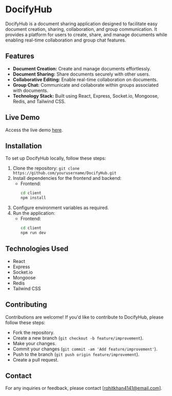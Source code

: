 # DocifyHub

DocifyHub is a document sharing application designed to facilitate easy document creation, sharing, collaboration, and group communication. It provides a platform for users to create, share, and manage documents while enabling real-time collaboration and group chat features.

## Features

- **Document Creation:** Create and manage documents effortlessly.
- **Document Sharing:** Share documents securely with other users.
- **Collaborative Editing:** Enable real-time collaboration on documents.
- **Group Chat:** Communicate and collaborate within groups associated with documents.
- **Technology Stack:** Built using React, Express, Socket.io, Mongoose, Redis, and Tailwind CSS.

## Live Demo

Access the live demo [here](https://inquisitive-pavlova-eef3c5.netlify.app).

## Installation

To set up DocifyHub locally, follow these steps:

1. Clone the repository: `git clone https://github.com/yourusername/DocifyHub.git`
2. Install dependencies for the frontend and backend:
   - Frontend:
     ```bash
     cd client
     npm install
     ```
3. Configure environment variables as required.
4. Run the application:
   - Frontend:
     ```bash
     cd client
     npm run dev
     ```

## Technologies Used

- React
- Express
- Socket.io
- Mongoose
- Redis
- Tailwind CSS

## Contributing

Contributions are welcome! If you'd like to contribute to DocifyHub, please follow these steps:

- Fork the repository.
- Create a new branch (`git checkout -b feature/improvement`).
- Make your changes.
- Commit your changes (`git commit -am 'Add feature/improvement'`).
- Push to the branch (`git push origin feature/improvement`).
- Create a pull request.

## Contact

For any inquiries or feedback, please contact [rohitkhan4141@email.com].
